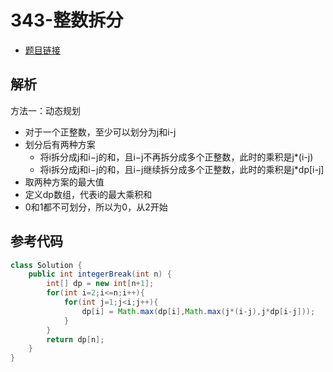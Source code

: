 # 343-整数拆分

- [题目链接](https://leetcode-cn.com/problems/integer-break/)

## 解析

方法一：动态规划
- 对于一个正整数，至少可以划分为j和i-j
- 划分后有两种方案
   - 将i拆分成j和i−j的和，且i−j不再拆分成多个正整数，此时的乘积是j*(i-j)
   - 将i拆分成j和i−j的和，且i−j继续拆分成多个正整数，此时的乘积是j*dp[i-j]
- 取两种方案的最大值
- 定义dp数组，代表i的最大乘积和
- 0和1都不可划分，所以为0，从2开始


## 参考代码
```Java
class Solution {
    public int integerBreak(int n) {
        int[] dp = new int[n+1];
        for(int i=2;i<=n;i++){
            for(int j=1;j<i;j++){
                dp[i] = Math.max(dp[i],Math.max(j*(i-j),j*dp[i-j]));
            }
        }
        return dp[n];
    }
}
```
